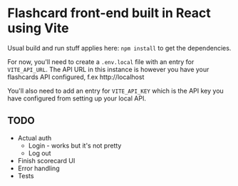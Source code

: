 # Flashcard front-end built in React using Vite

Usual build and run stuff applies here: `npm install` to get the dependencies.

For now, you'll need to create a `.env.local` file with an entry for `VITE_API_URL`. The API URL in this instance is however you have your flashcards API configured, f.ex http://localhost

You'll also need to add an entry for `VITE_API_KEY` which is the API key you have configured from setting up your local API.

## TODO
- Actual auth
  - Login - works but it's not pretty
  - Log out
- Finish scorecard UI
- Error handling
- Tests
